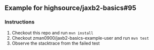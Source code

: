 ## Example for highsource/jaxb2-basics#95 ##

### Instructions ###
1. Checkout this repo and run `mvn install`
2. Checkout zman0900/jaxb2-basics-example-user and run `mvn test`
3. Observe the stacktrace from the failed test
